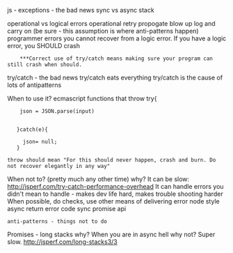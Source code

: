 js - exceptions - the bad news
    sync vs async stack

operational vs logical errors
    operational
        retry 
        propogate
        blow up
        log and carry on (be sure - this assumption is where anti-patterns happen)
    programmer errors
        you cannot recover from a logic error. 
        If you have a logic error, you SHOULD crash
        
        ***Correct use of try/catch means making sure your program can still crash when should.
            
try/catch - the bad news
    try/catch eats everything
    try/catch is the cause of lots of antipatterns

When to use it? ecmascript functions that throw
    try{
       
       
        json = JSON.parse(input)
       
       
       }catch(e){
         
         json= null;
       }
       
    throw should mean "For this should never happen, crash and burn. Do not recover elegantly in any way"
    

When not to? (pretty much any other time)
    why?
    It can be slow: http://jsperf.com/try-catch-performance-overhead
    It can handle errors you didn't mean to handle - makes dev life hard, makes trouble shooting harder
    When possible, do checks, use other means of delivering error
        node style async
        return error code sync
        promise api
    
    anti-patterns - things not to do
    
Promises - long stacks
    why? When you are in async hell
    why not? Super slow.  http://jsperf.com/long-stacks3/3
    